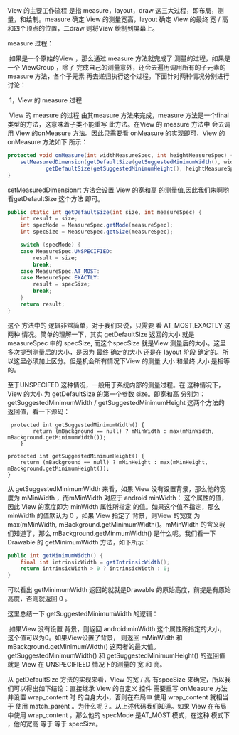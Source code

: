 

View 的主要工作流程 是指 measure，layout，draw 这三大过程，即布局，测量，和绘制。measure 确定 View 的测量宽高，layout 确定 View 的最终 宽 / 高 和四个顶点的位置，二draw 则将View 绘制到屏幕上。

measure 过程：

​	如果是一个原始的View ，那么通过 measure 方法就完成了 测量的过程，如果是一个 ViewGroup ，除了 完成自己的测量意外，还会去遍历调用所有的子元素的 measure 方法，各个子元素 再去递归执行这个过程。下面针对两种情况分别进行讨论：

​	1，View 的 measure 过程

​	View 的 measure 的过程 由其measure 方法来完成，measure 方法是一个final 类型的方法，这意味着子类不能重写 此方法。在View 的 measure 方法中 会去调用 View 的onMeasure 方法。因此只需要看 onMeasure 的实现即可，View 的 onMeasure 方法如下 所示：

```java
protected void onMeasure(int widthMeasureSpec, int heightMeasureSpec) {
    setMeasuredDimension(getDefaultSize(getSuggestedMinimumWidth(), widthMeasureSpec),
            getDefaultSize(getSuggestedMinimumHeight(), heightMeasureSpec));
}
```

setMeasuredDimensionrt 方法会设置 View 的宽和高 的测量值,因此我们朱啊哟看getDefaultSize 这个方法 即可。

```java
public static int getDefaultSize(int size, int measureSpec) {
    int result = size;
    int specMode = MeasureSpec.getMode(measureSpec);
    int specSize = MeasureSpec.getSize(measureSpec);

    switch (specMode) {
    case MeasureSpec.UNSPECIFIED:
        result = size;
        break;
    case MeasureSpec.AT_MOST:
    case MeasureSpec.EXACTLY:
        result = specSize;
        break;
    }
    return result;
}
```

这个 方法中的 逻辑非常简单，对于我们来说，只需要 看 AT_MOST,EXACTLY 这两种 情况。简单的理解一下，其实 getDefaultSize 返回的大小 就是  measureSpec 中的 specSize, 而这个specSize 就是View 测量后的大小。这里多次提到测量后的大小，是因为 最终 确定的大小 还是在 layout 阶段 确定的。所以这里必须加上区分。但是机会所有情况下View 的测量 大小 和最终 大小 是相等的。

至于UNSPECIFED 这种情况，一般用于系统内部的测量过程。在 这种情况下，View 的大小 为 getDefaultSize 的第一个参数 size。即宽和高 分别为：getSuggestedMinimumWidth / getSuggestedMinimumHeight 这两个方法的 返回值，看一下源码：

```
 protected int getSuggestedMinimumWidth() {
        return (mBackground == null) ? mMinWidth : max(mMinWidth, mBackground.getMinimumWidth());
    }

protected int getSuggestedMinimumHeight() {
    return (mBackground == null) ? mMinHeight : max(mMinHeight, mBackground.getMinimumHeight());
}
```

从 getSuggestedMinimumWidth 来看，如果 View 没有设置背景，那么他的宽度为 mMinWidth ，而mMinWidth 对应于 android minWidth： 这个属性的值，因此 View 的宽度即为 minWidth 属性所指定 的值。如果这个值不指定，那么minWidth 的值默认为 0 ，如果 View 指定了 背景，则View 的宽度 为 max(mMinWidth, mBackground.getMinimumWidth()。mMinWidth 的含义我们知道了，那么 mBackground.getMinmumWidth() 是什么呢。我们看一下Drawable 的 getMinimumWidth 方法，如下所示：

```java
public int getMinimumWidth() {
    final int intrinsicWidth = getIntrinsicWidth();
    return intrinsicWidth > 0 ? intrinsicWidth : 0;
}
```

可以看出 getMinimumWidth 返回的就就是Drawable 的原始高度，前提是有原始高度，否则就返回 0 。



这里总结一下 getSuggestedMinimumWidth 的逻辑：

​	如果View 没有设置 背景，则返回 android:minWidth 这个属性所指定的大小，这个值可以为0。如果View设置了背景，  则返回 mMinWidth 和 mBackground.getMinimumWidth() 这两者的最大值。getSuggestedMinimumWidth() 和 getSuggestedMinimumHeight() 的返回值 就是 View 在 UNSPECIFIEED 情况下的测量的 宽 和 高。



从 getDefaultSize 方法的实现来看，View 的宽 / 高 有specSize 来确定，所以我们可以得出如下结论：直接继承 View 的自定义 控件 需要重写 onMeasure 方法并设置 wrap_content 时 的自身大小，否则在布局中 使用 wrap_content 就相当于 使用 match_parent 。为什么呢？。从上述代码我们知道。如果 View 在布局中使用 wrap_content ，那么他的 specMode 是AT_MOST 模式，在这种 模式下 ，他的宽高 等于 等于 specSize。